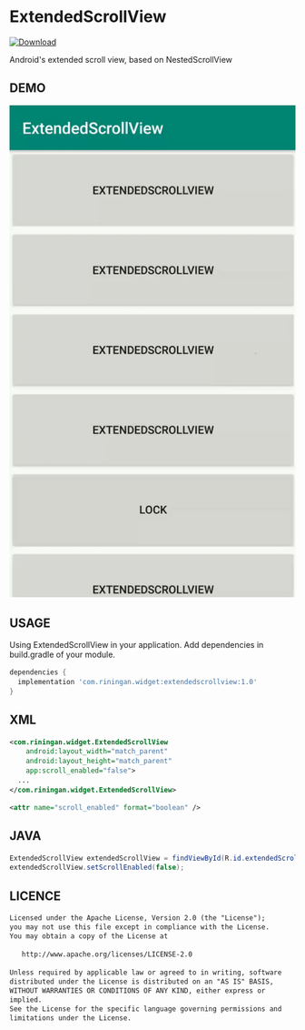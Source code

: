 # ExtendedScrollView

[ ![Download](https://api.bintray.com/packages/riningan/AndroidMaven/ExtendedScrollView/images/download.svg) ](https://bintray.com/riningan/AndroidMaven/ExtendedScrollView/_latestVersion)

Android's extended scroll view, based on NestedScrollView

DEMO
---

![demo_preview](./preview.gif)

USAGE
---

Using ExtendedScrollView in your application.
Add dependencies in build.gradle of your module.

```groovy
dependencies {
  implementation 'com.riningan.widget:extendedscrollview:1.0'
}
```

XML
-----

```xml
<com.riningan.widget.ExtendedScrollView
    android:layout_width="match_parent"
    android:layout_height="match_parent"
    app:scroll_enabled="false">
  ...
</com.riningan.widget.ExtendedScrollView>
```

```xml
<attr name="scroll_enabled" format="boolean" />
```

JAVA
-----

```java
ExtendedScrollView extendedScrollView = findViewById(R.id.extendedScrollView);
extendedScrollView.setScrollEnabled(false);
```

LICENCE
-----

  	Licensed under the Apache License, Version 2.0 (the "License");
	you may not use this file except in compliance with the License.
	You may obtain a copy of the License at
	
	   http://www.apache.org/licenses/LICENSE-2.0
	
	Unless required by applicable law or agreed to in writing, software
	distributed under the License is distributed on an "AS IS" BASIS,
	WITHOUT WARRANTIES OR CONDITIONS OF ANY KIND, either express or implied.
	See the License for the specific language governing permissions and
	limitations under the License.
